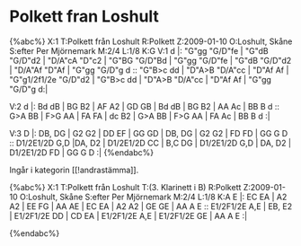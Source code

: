 # Polkett fran Loshult

{%abc%}
X:1
T:Polkett från Loshult
R:Polkett
Z:2009-01-10
O:Loshult, Skåne
S:efter Per Mjörnemark
M:2/4
L:1/8
K:G
V:1
d |: "G"gg "G/D"fe | "G"dB "G/D"d2 | "D/A"cA "D"c2 | "G"BG "G/D"Bd  | "G"gg "G/D"fe |
"G"dB "G/D"d2 | "D/A"Af "D"Af | "G"gg "G/D"g d :: "G"B>c dd | "D"A>B "D/A"cc |
"D"Af Af | "G"g1/2f1/2e "G/D"d2 | "G"B>c dd | "D"A>B "D/A"cc | "D"Af Af | "G"gg "G/D"g d:|

V:2
d |: Bd dB | BG B2 | AF A2 | GD GB | Bd dB |
BG B2 | AA Ac | BB B d :: G>A BB | F>G AA |
FA FA | dc B2 | G>A BB | F>G AA | FA Ac | BB B d :|

V:3
D |: DB, DG | G2 G2 | DD EF | GG GD | DB, DG |
G2 G2 | FD FD | GG G D :: D1/2E1/2D G,D |DA, D2 |
D1/2E1/2D CC | B,C DG | D1/2E1/2D G,D | DA, D2 | D1/2E1/2D FD | GG G D :|
{%endabc%}

Ingår i kategorin [[!andrastämma]].

{%abc%}
X:1
T:Polkett från Loshult
T:(3. Klarinett i B)
R:Polkett
Z:2009-01-10
O:Loshult, Skåne
S:efter Per Mjörnemark
M:2/4
L:1/8
K:A
E |: EC EA | A2 A2 | EE FG | AA AE | EC EA |
A2 A2 | GE GE | AA A E :: E1/2F1/2E A,E | EB, E2 | E1/2F1/2E DD |
CD EA | E1/2F1/2E A,E | E1/2F1/2E GE | AA A E :|



{%endabc%}

